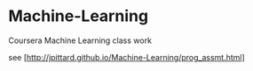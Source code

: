 # Machine-Learning
Coursera Machine Learning class work

see [http://jpittard.github.io/Machine-Learning/prog_assmt.html]
